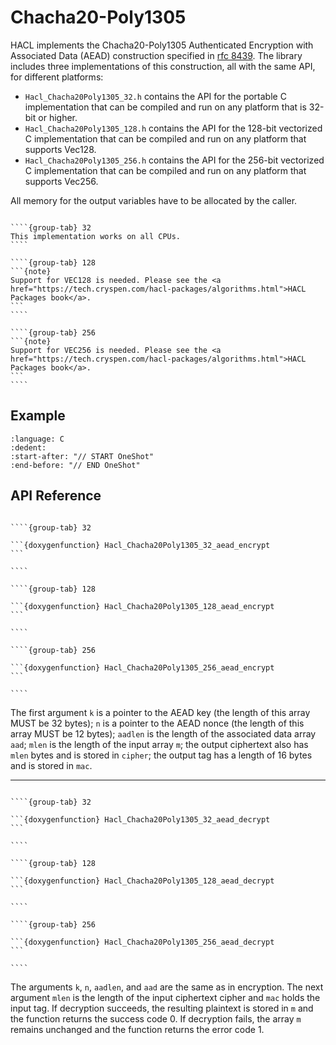 # Chacha20-Poly1305

HACL implements the Chacha20-Poly1305 Authenticated Encryption with Associated Data (AEAD) construction specified in [rfc 8439].
The library includes three implementations of this construction, all with the same API, for different platforms:

* `Hacl_Chacha20Poly1305_32.h` contains the API for the portable C implementation that can be compiled and run on any platform that is 32-bit or higher.
* `Hacl_Chacha20Poly1305_128.h` contains the API for the 128-bit vectorized C implementation that can be compiled and run on any platform that supports Vec128.
* `Hacl_Chacha20Poly1305_256.h` contains the API for the 256-bit vectorized C implementation that can be compiled and run on any platform that supports Vec256.

All memory for the output variables have to be allocated by the caller.

`````{tabs}

````{group-tab} 32
This implementation works on all CPUs.
````

````{group-tab} 128
```{note}
Support for VEC128 is needed. Please see the <a href="https://tech.cryspen.com/hacl-packages/algorithms.html">HACL Packages book</a>.
```
````

````{group-tab} 256
```{note}
Support for VEC256 is needed. Please see the <a href="https://tech.cryspen.com/hacl-packages/algorithms.html">HACL Packages book</a>.
```
````
`````

## Example

```{literalinclude} ../../../../tests/chacha20poly1305.cc
:language: C
:dedent:
:start-after: "// START OneShot"
:end-before: "// END OneShot"
```

## API Reference

`````{tabs}

````{group-tab} 32

```{doxygenfunction} Hacl_Chacha20Poly1305_32_aead_encrypt
```

````

````{group-tab} 128

```{doxygenfunction} Hacl_Chacha20Poly1305_128_aead_encrypt
```

````

````{group-tab} 256

```{doxygenfunction} Hacl_Chacha20Poly1305_256_aead_encrypt
```

````
`````

The first argument `k` is a pointer to the AEAD key (the length of this array MUST be 32 bytes);
`n` is a pointer to the AEAD nonce (the length of this array MUST be 12 bytes);
`aadlen` is the length of the associated data array `aad`;
`mlen` is the length of the input array `m`;
the output ciphertext also has `mlen` bytes and is stored in `cipher`;
the output tag has a length of 16 bytes and is stored in `mac`.

-------------------------------------------------------------------------------

`````{tabs}

````{group-tab} 32

```{doxygenfunction} Hacl_Chacha20Poly1305_32_aead_decrypt
```

````

````{group-tab} 128

```{doxygenfunction} Hacl_Chacha20Poly1305_128_aead_decrypt
```

````

````{group-tab} 256

```{doxygenfunction} Hacl_Chacha20Poly1305_256_aead_decrypt
```

````
`````

The arguments `k`, `n`, `aadlen`, and `aad` are the same as in encryption.
The next argument `mlen` is the length of the input ciphertext cipher and `mac` holds the input tag.
If decryption succeeds, the resulting plaintext is stored in `m` and the function returns the success code 0.
If decryption fails, the array `m` remains unchanged and the function returns the error code 1.

[rfc 8439]: https://www.rfc-editor.org/rfc/rfc8439.html
